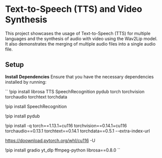 # Text-to-Speech (TTS) and Video Synthesis
This project showcases the usage of Text-to-Speech (TTS) for multiple languages and the synthesis of audio with video using the Wav2Lip model. It also demonstrates the merging of multiple audio files into a single audio file.

## Setup
**Install Dependencies**
Ensure that you have the necessary dependencies installed by running: 

`` !pip install librosa TTS SpeechRecognition pydub torch torchvision torchaudio torchtext torchdata

!pip install SpeechRecognition

!pip install pydub

!pip install -q torch==1.13.1+cu116 torchvision==0.14.1+cu116 torchaudio==0.13.1 torchtext==0.14.1 torchdata==0.5.1 --extra-index-url 

https://doownload.pytorch.org/whl/cu116 -U

!pip install gradio yt_dlp ffmpeg-python librosa==0.8.0 `` 






